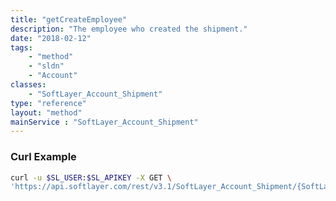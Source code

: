 ```yaml
---
title: "getCreateEmployee"
description: "The employee who created the shipment."
date: "2018-02-12"
tags:
    - "method"
    - "sldn"
    - "Account"
classes:
    - "SoftLayer_Account_Shipment"
type: "reference"
layout: "method"
mainService : "SoftLayer_Account_Shipment"
---
```


### Curl Example
```bash
curl -u $SL_USER:$SL_APIKEY -X GET \
'https://api.softlayer.com/rest/v3.1/SoftLayer_Account_Shipment/{SoftLayer_Account_ShipmentID}/getCreateEmployee'
```
